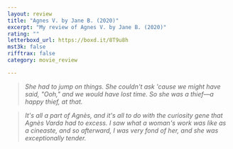```yaml
---
layout: review
title: "Agnes V. by Jane B. (2020)"
excerpt: "My review of Agnes V. by Jane B. (2020)"
rating: ""
letterboxd_url: https://boxd.it/8T9u8h
mst3k: false
rifftrax: false
category: movie_review

---
```


<blockquote><i>She had to jump on things. She couldn't ask 'cause we might have said, "Ooh," and we would have lost time. So she was a thief—a happy thief, at that.</i></blockquote>

<blockquote><i>It's all a part of Agnès, and it's all to do with the curiosity gene that Agnès Varda had to excess. I saw what a woman's work was like as a cineaste, and so afterward, I was very fond of her, and she was exceptionally tender.</i></blockquote>